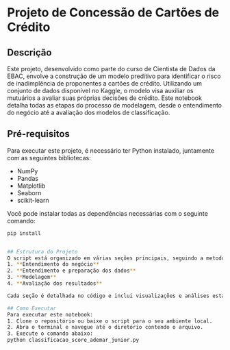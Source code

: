 # Projeto de Concessão de Cartões de Crédito

## Descrição
Este projeto, desenvolvido como parte do curso de Cientista de Dados da EBAC, envolve a construção de um modelo preditivo para identificar o risco de inadimplência de proponentes a cartões de crédito. Utilizando um conjunto de dados disponível no Kaggle, o modelo visa auxiliar os mutuários a avaliar suas próprias decisões de crédito. Este notebook detalha todas as etapas do processo de modelagem, desde o entendimento do negócio até a avaliação dos modelos de classificação.

## Pré-requisitos
Para executar este projeto, é necessário ter Python instalado, juntamente com as seguintes bibliotecas:
- NumPy
- Pandas
- Matplotlib
- Seaborn
- scikit-learn

Você pode instalar todas as dependências necessárias com o seguinte comando:
```bash
pip install 


## Estrutura do Projeto
O script está organizado em várias seções principais, seguindo a metodologia CRISP-DM:
1. **Entendimento do negócio**
2. **Entendimento e preparação dos dados**
3. **Modelagem**
4. **Avaliação dos resultados**

Cada seção é detalhada no código e inclui visualizações e análises estatísticas para apoiar as decisões de modelagem.

## Como Executar
Para executar este notebook:
1. Clone o repositório ou baixe o script para o seu ambiente local.
2. Abra o terminal e navegue até o diretório contendo o arquivo.
3. Execute o comando abaixo:
python classificacao_score_ademar_junior.py
